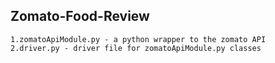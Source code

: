 Zomato-Food-Review
----------------------------------
	1.zomatoApiModule.py - a python wrapper to the zomato API
	2.driver.py - driver file for zomatoApiModule.py classes